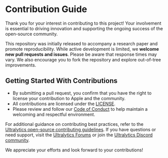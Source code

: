 # Contribution Guide

Thank you for your interest in contributing to this project! Your involvement is essential to driving innovation and supporting the ongoing success of the open-source community.

This repository was initially released to accompany a research paper and promote reproducibility. While active development is limited, we **welcome new pull requests and issues**. Please be aware that response times may vary. We also encourage you to fork the repository and explore out-of-tree improvements.

## Getting Started With Contributions

- By submitting a pull request, you confirm that you have the right to license your contribution to Apple and the community.  
- All contributions are licensed under the [LICENSE](LICENSE).
- Please review and follow our [Code of Conduct](CODE_OF_CONDUCT.md) to help maintain a welcoming and respectful environment.

For additional guidance on contributing best practices, refer to the [Ultralytics open-source contributing guidelines](https://docs.ultralytics.com/help/contributing/). If you have questions or need support, visit the [Ultralytics Forums](https://community.ultralytics.com/) or join the [Ultralytics Discord community](https://discord.com/invite/ultralytics).

We appreciate your efforts and look forward to your contributions!
